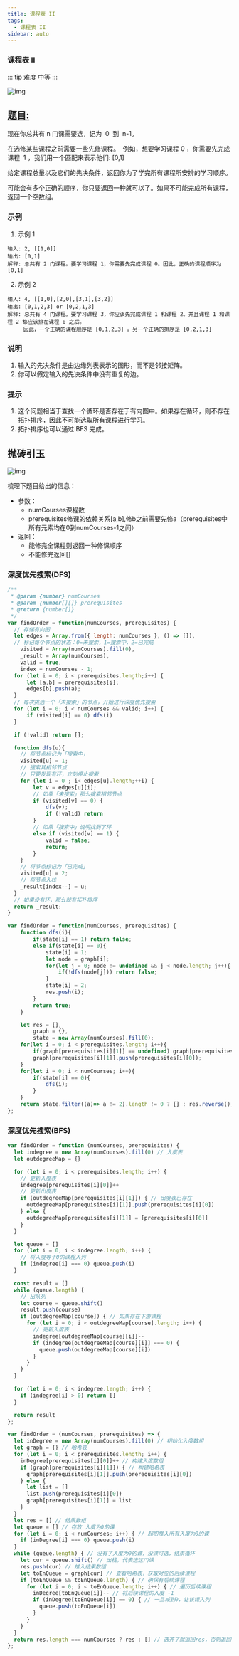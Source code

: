 ```yaml
---
title: 课程表 II
tags:
  - 课程表 II
sidebar: auto
---
```


### 课程表 II

::: tip 难度
中等
:::

![img](http://qiniu.gaowenju.com/leecode/banner/more-013.jpg)

## [题目:](https://leetcode-cn.com/problems/course-schedule-ii/)

现在你总共有 n 门课需要选，记为  0  到  n-1。

在选修某些课程之前需要一些先修课程。  例如，想要学习课程 0 ，你需要先完成课程  1 ，我们用一个匹配来表示他们: [0,1]

给定课程总量以及它们的先决条件，返回你为了学完所有课程所安排的学习顺序。

可能会有多个正确的顺序，你只要返回一种就可以了。如果不可能完成所有课程，返回一个空数组。

### 示例

1. 示例 1

```
输入: 2, [[1,0]]
输出: [0,1]
解释: 总共有 2 门课程。要学习课程 1，你需要先完成课程 0。因此，正确的课程顺序为 [0,1]
```

2. 示例 2

```
输入: 4, [[1,0],[2,0],[3,1],[3,2]]
输出: [0,1,2,3] or [0,2,1,3]
解释: 总共有 4 门课程。要学习课程 3，你应该先完成课程 1 和课程 2。并且课程 1 和课程 2 都应该排在课程 0 之后。
     因此，一个正确的课程顺序是 [0,1,2,3] 。另一个正确的排序是 [0,2,1,3]
```

### 说明

1. 输入的先决条件是由边缘列表表示的图形，而不是邻接矩阵。
2. 你可以假定输入的先决条件中没有重复的边。

### 提示

1. 这个问题相当于查找一个循环是否存在于有向图中。如果存在循环，则不存在拓扑排序，因此不可能选取所有课程进行学习。
2. 拓扑排序也可以通过 BFS 完成。

## 抛砖引玉

![img](http://qiniu.gaowenju.com/leecode/more-013.png)

梳理下题目给出的信息：
- 参数：
  - numCourses课程数
  - prerequisites修课的依赖关系[a,b],修b之前需要先修a（prerequisites中所有元素均在0到numCourses-1之间）
- 返回：
  - 能修完全课程则返回一种修课顺序
  - 不能修完返回[]



### 深度优先搜索(DFS)

```javascript
/**
 * @param {number} numCourses
 * @param {number[][]} prerequisites
 * @return {number[]}
 */
var findOrder = function(numCourses, prerequisites) {
  // 存储有向图
  let edges = Array.from({ length: numCourses }, () => []),
  // 标记每个节点的状态：0=未搜索，1=搜索中，2=已完成
    visited = Array(numCourses).fill(0),
    _result = Array(numCourses),
    valid = true,
    index = numCourses - 1;
  for (let i = 0; i < prerequisites.length;i++) {
      let [a,b] = prerequisites[i];
      edges[b].push(a);
  }
  // 每次挑选一个「未搜索」的节点，开始进行深度优先搜索
  for (let i = 0; i < numCourses && valid; i++) {
      if (visited[i] == 0) dfs(i)
  }

  if (!valid) return [];

  function dfs(u){
    // 将节点标记为「搜索中」
    visited[u] = 1;
    // 搜索其相邻节点
    // 只要发现有环，立刻停止搜索
    for (let i = 0 ; i< edges[u].length;++i) {
        let v = edges[u][i];
        // 如果「未搜索」那么搜索相邻节点
        if (visited[v] == 0) {
            dfs(v);
            if (!valid) return
        }
        // 如果「搜索中」说明找到了环
        else if (visited[v] == 1) {
            valid = false;
            return;
        }
    }
    // 将节点标记为「已完成」
    visited[u] = 2;
    // 将节点入栈
    _result[index--] = u;
  }
  // 如果没有环，那么就有拓扑排序
  return _result;
}
```


```javascript
var findOrder = function(numCourses, prerequisites) {
    function dfs(i){
        if(state[i] == 1) return false;
        else if(state[i] == 0){
            state[i] = 1;
            let node = graph[i];
            for(let j = 0; node != undefined && j < node.length; j++){
                if(!dfs(node[j])) return false;
            }
            state[i] = 2;
            res.push(i);
        }
        return true;
    }

    let res = [],
        graph = {},
        state = new Array(numCourses).fill(0);
    for(let i = 0; i < prerequisites.length; i++){
        if(graph[prerequisites[i][1]] == undefined) graph[prerequisites[i][1]] = [];
        graph[prerequisites[i][1]].push(prerequisites[i][0]);
    }
    for(let i = 0; i < numCourses; i++){
        if(state[i] == 0){
            dfs(i);
        }  
    }
    return state.filter((a)=> a != 2).length != 0 ? [] : res.reverse();
};
```

### 深度优先搜索(BFS)


```javascript
var findOrder = function (numCourses, prerequisites) {
  let indegree = new Array(numCourses).fill(0) // 入度表
  let outdegreeMap = {}

  for (let i = 0; i < prerequisites.length; i++) {
    // 更新入度表
    indegree[prerequisites[i][0]]++
    // 更新出度表
    if (outdegreeMap[prerequisites[i][1]]) { // 出度表已存在
      outdegreeMap[prerequisites[i][1]].push(prerequisites[i][0])
    } else {
      outdegreeMap[prerequisites[i][1]] = [prerequisites[i][0]]
    }
  }

  let queue = []
  for (let i = 0; i < indegree.length; i++) {
    // 将入度等于0的课程入列
    if (indegree[i] === 0) queue.push(i)
  }

  const result = []
  while (queue.length) {
    // 出队列
    let course = queue.shift()
    result.push(course)
    if (outdegreeMap[course]) { // 如果存在下游课程
      for (let i = 0; i < outdegreeMap[course].length; i++) {
        // 更新入度表
        indegree[outdegreeMap[course][i]]--
        if (indegree[outdegreeMap[course][i]] === 0) {
          queue.push(outdegreeMap[course][i])
        }
      }
    }
  }

  for (let i = 0; i < indegree.length; i++) {
    if (indegree[i] > 0) return []
  }

  return result
};
```


```javascript
var findOrder = (numCourses, prerequisites) => {
  let inDegree = new Array(numCourses).fill(0) // 初始化入度数组
  let graph = {} // 哈希表
  for (let i = 0; i < prerequisites.length; i++) {
    inDegree[prerequisites[i][0]]++ // 构建入度数组
    if (graph[prerequisites[i][1]]) { // 构建哈希表
      graph[prerequisites[i][1]].push(prerequisites[i][0])
    } else {
      let list = []
      list.push(prerequisites[i][0])
      graph[prerequisites[i][1]] = list
    }
  }
  let res = [] // 结果数组
  let queue = [] // 存放 入度为0的课
  for (let i = 0; i < numCourses; i++) { // 起初推入所有入度为0的课
    if (inDegree[i] === 0) queue.push(i)
  }
  while (queue.length) { // 没有了入度为0的课，没课可选，结束循环
    let cur = queue.shift() // 出栈，代表选这门课
    res.push(cur) // 推入结果数组
    let toEnQueue = graph[cur] // 查看哈希表，获取对应的后续课程
    if (toEnQueue && toEnQueue.length) { // 确保有后续课程
      for (let i = 0; i < toEnQueue.length; i++) { // 遍历后续课程
        inDegree[toEnQueue[i]]-- // 将后续课程的入度 -1
        if (inDegree[toEnQueue[i]] == 0) { // 一旦减到0，让该课入列
          queue.push(toEnQueue[i])
        }
      }
    }
  }
  return res.length === numCourses ? res : [] // 选齐了就返回res，否则返回[]
};
```
